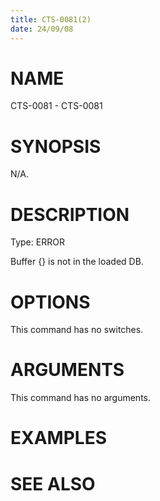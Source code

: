 ```yaml
---
title: CTS-0081(2)
date: 24/09/08
---
```


# NAME

CTS-0081 - CTS-0081

# SYNOPSIS

N/A.

# DESCRIPTION

Type: ERROR

Buffer {} is not in the loaded DB.

# OPTIONS

This command has no switches.

# ARGUMENTS

This command has no arguments.

# EXAMPLES

# SEE ALSO
